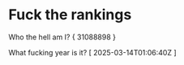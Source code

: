 # Fuck the rankings

Who the hell am I?
{ 31088898 }

What fucking year is it?
[ 2025-03-14T01:06:40Z ]
